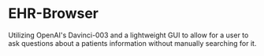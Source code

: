 # EHR-Browser
 Utilizing OpenAI's Davinci-003 and a lightweight GUI to allow for a user to ask questions about a patients information without manually searching for it. 
